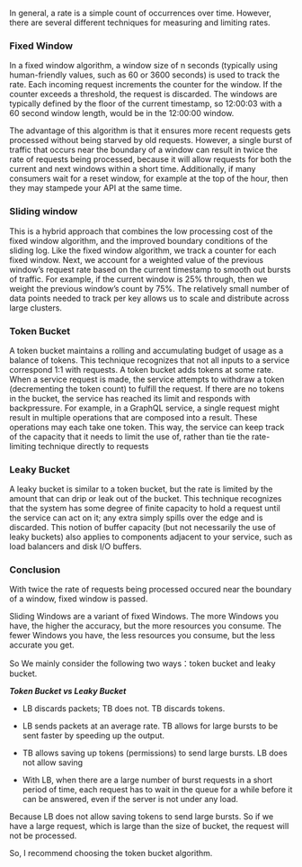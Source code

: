 In general, a rate is a simple count of occurrences over time. However, there are several different techniques for measuring and limiting rates.

### Fixed Window 
In a fixed window algorithm, a window size of n seconds (typically using human-friendly values, such as 60 or 3600 seconds) is used to track the rate. Each incoming request increments the counter for the window. If the counter exceeds a threshold, the request is discarded. The windows are typically defined by the floor of the current timestamp, so 12:00:03 with a 60 second window length, would be in the 12:00:00 window.

The advantage of this algorithm is that it ensures more recent requests gets processed without being starved by old requests. However, a single burst of traffic that occurs near the boundary of a window can result in twice the rate of requests being processed, because it will allow requests for both the current and next windows within a short time. Additionally, if many consumers wait for a reset window, for example at the top of the hour, then they may stampede your API at the same time.

### Sliding window
This is a hybrid approach that combines the low processing cost of the fixed window algorithm, and the improved boundary conditions of the sliding log. Like the fixed window algorithm, we track a counter for each fixed window. Next, we account for a weighted value of the previous window’s request rate based on the current timestamp to smooth out bursts of traffic. For example, if the current window is 25% through, then we weight the previous window’s count by 75%. The relatively small number of data points needed to track per key allows us to scale and distribute across large clusters.

### Token Bucket
A token bucket maintains a rolling and accumulating budget of usage as a balance of tokens. This technique recognizes that not all inputs to a service correspond 1:1 with requests. A token bucket adds tokens at some rate. When a service request is made, the service attempts to withdraw a token (decrementing the token count) to fulfill the request. If there are no tokens in the bucket, the service has reached its limit and responds with backpressure. For example, in a GraphQL service, a single request might result in multiple operations that are composed into a result. These operations may each take one token. This way, the service can keep track of the capacity that it needs to limit the use of, rather than tie the rate-limiting technique directly to requests

### Leaky Bucket
A leaky bucket is similar to a token bucket, but the rate is limited by the amount that can drip or leak out of the bucket. This technique recognizes that the system has some degree of finite capacity to hold a request until the service can act on it; any extra simply spills over the edge and is discarded. This notion of buffer capacity (but not necessarily the use of leaky buckets) also applies to components adjacent to your service, such as load balancers and disk I/O buffers.

### Conclusion

With twice the rate of requests being processed occured near the boundary of a window, fixed window is passed.

Sliding Windows are a variant of fixed Windows. The more Windows you have, the higher the accuracy, but the more resources you consume. The fewer Windows you have, the less resources you consume, but the less accurate you get.

So We mainly consider the following two ways：token bucket and leaky bucket.

***Token Bucket vs Leaky Bucket***

- LB discards packets; TB does not. TB discards tokens.

- LB sends packets at an average rate. TB allows for large bursts to be sent faster by speeding up the output.

- TB allows saving up tokens (permissions) to send large bursts. LB does not allow saving

- With LB, when there are a large number of burst requests in a short period of time, each request has to wait in the queue for a while before it can be answered, even if the server is not under any load.

Because LB does not allow saving tokens to send large bursts. So if we have a large request, which is large than the size of bucket, the request will not be processed.

So, I recommend choosing the token bucket algorithm.
